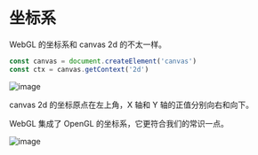 # 坐标系

WebGL 的坐标系和 canvas 2d 的不太一样。

```js
const canvas = document.createElement('canvas')
const ctx = canvas.getContext('2d')
```

![image](https://user-images.githubusercontent.com/25923128/120576159-e993b300-c454-11eb-881c-dd2b169a9f36.png)

canvas 2d 的坐标原点在左上角，X 轴和 Y 轴的正值分别向右和向下。

WebGL 集成了 OpenGL 的坐标系，它更符合我们的常识一点。

![image](https://user-images.githubusercontent.com/25923128/120579185-a982ff00-c459-11eb-9d8e-0fa6de2103d3.png)
